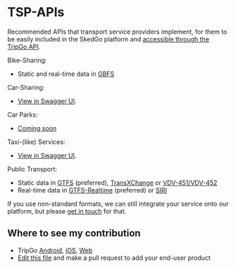 # TSP-APIs

Recommended APIs that transport service providers implement, for them to be easily included in the SkedGo platform and [accessible through the TripGo API](https://developer.tripgo.com).

Bike-Sharing:

- Static and real-time data in [GBFS](https://github.com/NABSA/gbfs)

Car-Sharing:

- [View in Swagger UI](http://petstore.swagger.io/?url=https://raw.githubusercontent.com/skedgo/TSP-APIs/master/car-share.swagger.yaml).

Car Parks:

- [Coming soon](https://github.com/skedgo/TSP-APIs/issues/2)

Taxi-(like) Services:

- [View in Swagger UI](http://petstore.swagger.io/?url=https://raw.githubusercontent.com/skedgo/TSP-APIs/master/taxi.swagger.yaml).

Public Transport:

- Static data in [GTFS](https://developers.google.com/transit/gtfs/reference/) (preferred), [TransXChange](http://naptan.dft.gov.uk/transxchange/) or [VDV-451/VDV-452](http://gdal.org/drv_vdv.html)
- Real-time data in [GTFS-Realtime](https://developers.google.com/transit/gtfs-realtime/reference/) (preferred) or [SIRI](http://user47094.vs.easily.co.uk/siri/)

If you use non-standard formats, we can still integrate your service onto our platform, but please [get in touch](mailto:api@tripgo.com) for that.

## Where to see my contribution

* TripGo [Android](https://play.google.com/store/apps/details?id=com.buzzhives.android.tripplanner), [iOS](https://itunes.apple.com/app/tripgo/id533630842), [Web](https://tripgo.com/)
* [Edit this file](https://github.com/skedgo/tripgo.connect/edit/master/README.md) and make a pull request to add your end-user product
